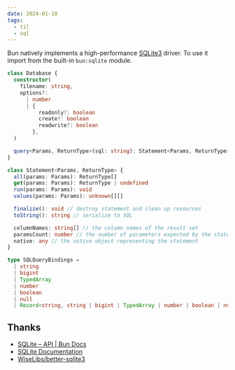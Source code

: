 ```yaml
---
date: 2024-01-18
tags:
  - til
  - sql
---
```


Bun natively implements a high-performance [SQLite3](https://www.sqlite.org/) driver. To use it import from the built-in `bun:sqlite` module.

```ts
class Database {
  constructor(
    filename: string,
    options?:
      | number
      | {
          readonly?: boolean
          create?: boolean
          readwrite?: boolean
        },
  )

  query<Params, ReturnType>(sql: string): Statement<Params, ReturnType>
}

class Statement<Params, ReturnType> {
  all(params: Params): ReturnType[]
  get(params: Params): ReturnType | undefined
  run(params: Params): void
  values(params: Params): unknown[][]

  finalize(): void // destroy statement and clean up resources
  toString(): string // serialize to SQL

  columnNames: string[] // the column names of the result set
  paramsCount: number // the number of parameters expected by the statement
  native: any // the native object representing the statement
}

type SQLQueryBindings =
  | string
  | bigint
  | TypedArray
  | number
  | boolean
  | null
  | Record<string, string | bigint | TypedArray | number | boolean | null>
```

## Thanks

- [SQLite – API | Bun Docs](https://bun.sh/docs/api/sqlite)
- [SQLite Documentation](https://www.sqlite.org/docs.html)
- [WiseLibs/better-sqlite3](https://github.com/WiseLibs/better-sqlite3#documentation)
